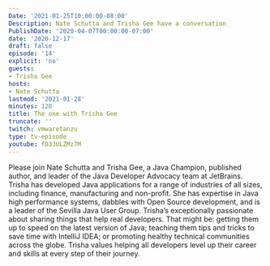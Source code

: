 ```yaml
---
Date: '2021-01-25T10:00:00-08:00'
Description: Nate Schutta and Trisha Gee have a conversation
PublishDate: '2020-04-07T00:00:00-07:00'
date: '2020-12-17'
draft: false
episode: '14'
explicit: 'no'
guests:
- Trisha Gee
hosts:
- Nate Schutta
lastmod: '2021-01-28'
minutes: 120
title: The one with Trisha Gee
truncate: ''
twitch: vmwaretanzu
type: tv-episode
youtube: fD3JULZMz7M
---
```


Please join Nate Schutta and Trisha Gee, a Java Champion, published author, and leader of the Java Developer Advocacy team at JetBrains. Trisha has developed Java applications for a range of industries of all sizes, including finance, manufacturing and non-profit. She has expertise in Java high performance systems, dabbles with Open Source development, and is a leader of the Sevilla Java User Group. Trisha’s exceptionally passionate about sharing things that help real developers. That might be: getting them up to speed on the latest version of Java; teaching them tips and tricks to save time with IntelliJ IDEA; or promoting healthy technical communities across the globe. Trisha values helping all developers level up their career and skills at every step of their journey.